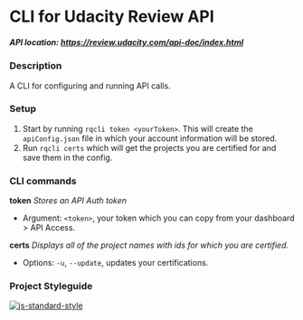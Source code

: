 # CLI for Udacity Review API
##### API location: https://review.udacity.com/api-doc/index.html

### Description
A CLI for configuring and running API calls.

### Setup
1. Start by running `rqcli token <yourToken>`. This will create the `apiConfig.json` file in which your account information will be stored.
2. Run `rqcli certs` which will get the projects you are certified for and save them in the config.

### CLI commands

**token**
_Stores an API Auth token_
- Argument: `<token>`, your token which you can copy from your dashboard > API Access.

**certs**
_Displays all of the project names with ids for which you are certified._
- Options: `-u`, `--update`, updates your certifications.

### Project Styleguide

[![js-standard-style](https://cdn.rawgit.com/feross/standard/master/badge.svg)](https://github.com/feross/standard)
